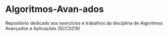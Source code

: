 # Algoritmos-Avan-ados
Repositório dedicado aos exercícios e trabalhos da disciplina de Algoritmos Avançados e Aplicações (SCC0218)
